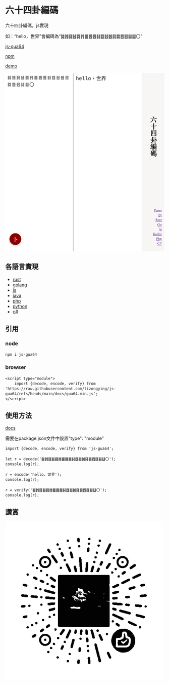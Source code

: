 # 六十四卦編碼

六十四卦編碼，js實現

如：“hello，世界”會編碼為“䷯䷬䷿䷶䷸䷬䷀䷌䷌䷎䷼䷲䷰䷳䷸䷘䷔䷭䷒〇”

[js-gua64](https://github.com/lizongying/js-gua64)

[npm](https://www.npmjs.com/package/js-gua64)

[demo](https://lizongying.github.io/js-gua64/)

![](screenshots/img.png)

## 各語言實現

* [rust](https://github.com/lizongying/rs-gua64)
* [golang](https://github.com/lizongying/go-gua64)
* [js](https://github.com/lizongying/js-gua64)
* [java](https://github.com/lizongying/java-gua64)
* [php](https://github.com/lizongying/php-gua64)
* [python](https://github.com/lizongying/pygua64)
* [c#](https://github.com/lizongying/dotnet-gua64)

## 引用

### node

```
npm i js-gua64
```

### browser

```
<script type="module">
    import {decode, encode, verify} from 'https://raw.githubusercontent.com/lizongying/js-gua64/refs/heads/main/docs/gua64.min.js';
</script>
```

## 使用方法

[docs](https://github.com/lizongying/js-gua64/docs)

需要在package.json文件中設置"type": "module"

```
import {decode, encode, verify} from 'js-gua64';

let r = decode('䷯䷬䷿䷶䷸䷬䷀䷌䷌䷎䷼䷲䷰䷳䷸䷘䷔䷭䷒〇');
console.log(r);

r = encode('hello，世界');
console.log(r);

r = verify('䷯䷬䷿䷶䷸䷬䷀䷌䷌䷎䷼䷲䷰䷳䷸䷘䷔䷭䷒〇');
console.log(r);
```

## 讚賞

![image](./screenshots/appreciate.png)